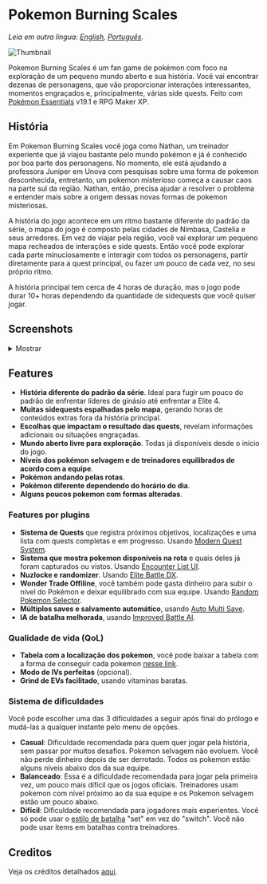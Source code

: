 # Pokemon Burning Scales

*Leia em outra lingua: [English](README.md), [Português](README.pt.md).*

![Thumbnail](https://user-images.githubusercontent.com/64505839/126537600-ea1142b8-32a6-4646-a451-77852e4e190a.png)

Pokemon Burning Scales é um fan game de pokémon com foco na exploração de um pequeno mundo aberto e sua história. Você vai encontrar dezenas de personagens, que vão proporcionar interações interessantes, momentos engraçados e, principalmente, várias side quests. Feito com [Pokémon Essentials](https://github.com/Maruno17/pokemon-essentials) v19.1 e RPG Maker XP.

## História

Em Pokemon Burning Scales você joga como Nathan, um treinador experiente que já viajou bastante pelo mundo pokémon e já é conhecido por boa parte dos personagens. No momento, ele está ajudando a professora Juniper em Unova com pesquisas sobre uma forma de pokemon desconhecida, entretanto, um pokemon misterioso começa a causar caos na parte sul da região. Nathan, então, precisa ajudar a resolver o problema e entender mais sobre a origem dessas novas formas de pokemon misteriosas.

A história do jogo acontece em um ritmo bastante diferente do padrão da série, o mapa do jogo é composto pelas cidades de Nimbasa, Castelia e seus arredores. Em vez de viajar pela região, você vai explorar um pequeno mapa recheados de interações e side quests. Então você pode explorar cada parte minuciosamente e interagir com todos os personagens, partir diretamente para a quest principal, ou fazer um pouco de cada vez, no seu próprio ritmo.

A história principal tem cerca de 4 horas de duração, mas o jogo pode durar 10+ horas dependendo da quantidade de sidequests que você quiser jogar.

## Screenshots

<details>
    <summary>Mostrar</summary>
    <img src="https://user-images.githubusercontent.com/64505839/144768048-336ded8b-f99c-48c1-ad57-e9706e8f6ceb.png" width="400"/> <img src="https://user-images.githubusercontent.com/64505839/144768040-f444fe4a-2e4f-4f42-9ae6-fc4623a222c3.png" width="400"/>
    <img src="https://user-images.githubusercontent.com/64505839/144768035-7d5a0174-9834-4b23-9736-f4d87cc33719.png" width="400"/> <img src="https://user-images.githubusercontent.com/64505839/144768029-913482da-a4a4-4643-9b4c-3174cdf278ea.png" width="400"/>
    <img src="https://user-images.githubusercontent.com/64505839/144768052-732953e2-671d-4c43-9b0c-9890601158f0.png" width="400"/> <img src="https://user-images.githubusercontent.com/64505839/144768054-ea8f6f55-60e6-4354-865f-d58428704eaf.png" width="400"/>
    <img src="https://user-images.githubusercontent.com/64505839/144768044-5021f3cc-9c87-4901-b027-18d3053cc2cc.png" width="400"/> <img src="https://user-images.githubusercontent.com/64505839/162638956-f175a2c1-ccc4-4242-822c-3c66b4aa153a.png" width="400"/>
    <img src="https://user-images.githubusercontent.com/64505839/162638984-516b63eb-14ce-4a41-879d-fd45ec4c07aa.png" width="400"/> <img src="https://user-images.githubusercontent.com/64505839/162639379-cb054aca-2507-4782-af3b-8a86d099aa0b.png" width="400"/>
</details>

## Features

* **História diferente do padrão da série**. Ideal para fugir um pouco do padrão de enfrentar líderes de ginásio até enfrentar a Elite 4.
* **Muitas sidequests espalhadas pelo mapa**, gerando horas de conteúdos extras fora da história principal.
* **Escolhas que impactam o resultado das quests**, revelam informações adicionais ou situações engraçadas.
* **Mundo aberto livre para exploração**. Todas já disponíveis desde o início do jogo.
* **Níveis dos pokémon selvagem e de treinadores equilibrados de acordo com a equipe**.
* **Pokémon andando pelas rotas**.
* **Pokémon diferente dependendo do horário do dia**.
* **Alguns poucos pokemon com formas alteradas**.

### Features por plugins

* **Sistema de Quests** que registra próximos objetivos, localizações e uma lista com quests completas e em progresso. Usando [Modern Quest System](https://reliccastle.com/resources/709/).
* **Sistema que mostra pokemon disponíveis na rota** e quais deles já foram capturados ou vistos. Usando [Encounter List UI](https://reliccastle.com/resources/658/).
* **Nuzlocke e randomizer**. Usando [Elite Battle DX](https://luka-sj.com/res/ebdx).
* **Wonder Trade Offiline**, você também pode gasta dinheiro para subir o nível do Pokémon e deixar equilibrado com sua equipe. Usando [Random Pokemon Selector](https://reliccastle.com/resources/693/).
* **Múltiplos saves e salvamento automático**, usando [Auto Multi Save](https://reliccastle.com/threads/5644/).
* **IA de batalha melhorada**, usando [Improved Battle AI](https://reliccastle.com/resources/1163/).

### Qualidade de vida (QoL)

* **Tabela com a localização dos pokemon**, você pode baixar a tabela com a forma de conseguir cada pokemon [nesse link](https://github.com/Benitex/Pokemon-Burning-Scales/blob/main/Docs/Encounter%20locations.xlsx).
* **Modo de IVs perfeitas** (opcional).
* **Grind de EVs facilitado**, usando vitaminas baratas.

### Sistema de dificuldades

Você pode escolher uma das 3 dificuldades a seguir após final do prólogo e mudá-las a qualquer instante pelo menu de opções.

* **Casual**: Dificuldade recomendada para quem quer jogar pela história, sem passar por muitos desafios. Pokemon selvagem não evoluem. Você não perde dinheiro depois de ser derrotado. Todos os pokemon estão alguns níveis abaixo dos da sua equipe.
* **Balanceado**: Essa é a dificuldade recomendada para jogar pela primeira vez, um pouco mais difícil que os jogos oficiais. Treinadores usam pokemon com nível próximo ao da sua equipe e os Pokemon selvagem estão um pouco abaixo.
* **Difícil**: Dificuldade recomendada para jogadores mais experientes. Você só pode usar o [estilo de batalha](https://bulbapedia.bulbagarden.net/wiki/Options#Battle_Style) "set" em vez do "switch". Você não pode usar items em batalhas contra treinadores.

## Creditos

Veja os créditos detalhados [aqui](Credits.md).

